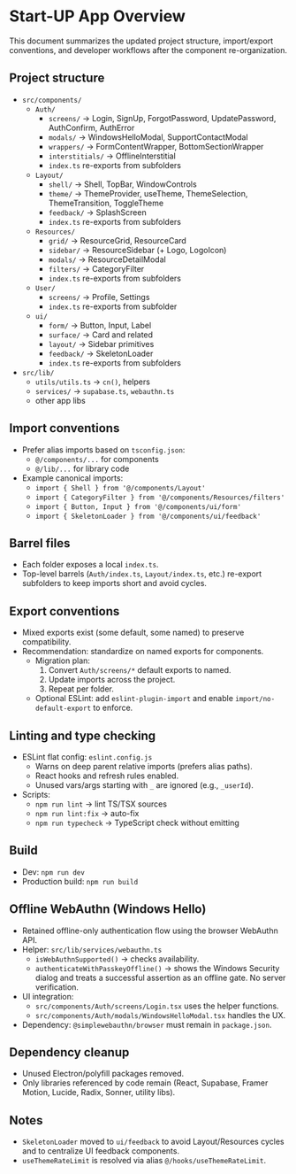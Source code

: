 # Start-UP App Overview

This document summarizes the updated project structure, import/export conventions, and developer workflows after the component re-organization.

## Project structure

- `src/components/`
  - `Auth/`
    - `screens/` → Login, SignUp, ForgotPassword, UpdatePassword, AuthConfirm, AuthError
    - `modals/` → WindowsHelloModal, SupportContactModal
    - `wrappers/` → FormContentWrapper, BottomSectionWrapper
    - `interstitials/` → OfflineInterstitial
    - `index.ts` re-exports from subfolders
  - `Layout/`
    - `shell/` → Shell, TopBar, WindowControls
    - `theme/` → ThemeProvider, useTheme, ThemeSelection, ThemeTransition, ToggleTheme
    - `feedback/` → SplashScreen
    - `index.ts` re-exports from subfolders
  - `Resources/`
    - `grid/` → ResourceGrid, ResourceCard
    - `sidebar/` → ResourceSidebar (+ Logo, LogoIcon)
    - `modals/` → ResourceDetailModal
    - `filters/` → CategoryFilter
    - `index.ts` re-exports from subfolders
  - `User/`
    - `screens/` → Profile, Settings
    - `index.ts` re-exports from subfolder
  - `ui/`
    - `form/` → Button, Input, Label
    - `surface/` → Card and related
    - `layout/` → Sidebar primitives
    - `feedback/` → SkeletonLoader
    - `index.ts` re-exports from subfolders
- `src/lib/`
  - `utils/utils.ts` → `cn()`, helpers
  - `services/` → `supabase.ts`, `webauthn.ts`
  - other app libs

## Import conventions

- Prefer alias imports based on `tsconfig.json`:
  - `@/components/...` for components
  - `@/lib/...` for library code
- Example canonical imports:
  - `import { Shell } from '@/components/Layout'`
  - `import { CategoryFilter } from '@/components/Resources/filters'`
  - `import { Button, Input } from '@/components/ui/form'`
  - `import { SkeletonLoader } from '@/components/ui/feedback'`

## Barrel files

- Each folder exposes a local `index.ts`.
- Top-level barrels (`Auth/index.ts`, `Layout/index.ts`, etc.) re-export subfolders to keep imports short and avoid cycles.

## Export conventions

- Mixed exports exist (some default, some named) to preserve compatibility.
- Recommendation: standardize on named exports for components.
  - Migration plan:
    1. Convert `Auth/screens/*` default exports to named.
    2. Update imports across the project.
    3. Repeat per folder.
  - Optional ESLint: add `eslint-plugin-import` and enable `import/no-default-export` to enforce.

## Linting and type checking

- ESLint flat config: `eslint.config.js`
  - Warns on deep parent relative imports (prefers alias paths).
  - React hooks and refresh rules enabled.
  - Unused vars/args starting with `_` are ignored (e.g., `_userId`).
- Scripts:
  - `npm run lint` → lint TS/TSX sources
  - `npm run lint:fix` → auto-fix
  - `npm run typecheck` → TypeScript check without emitting

## Build

- Dev: `npm run dev`
- Production build: `npm run build`

## Offline WebAuthn (Windows Hello)

- Retained offline-only authentication flow using the browser WebAuthn API.
- Helper: `src/lib/services/webauthn.ts`
  - `isWebAuthnSupported()` → checks availability.
  - `authenticateWithPasskeyOffline()` → shows the Windows Security dialog and treats a successful assertion as an offline gate. No server verification.
- UI integration:
  - `src/components/Auth/screens/Login.tsx` uses the helper functions.
  - `src/components/Auth/modals/WindowsHelloModal.tsx` handles the UX.
- Dependency: `@simplewebauthn/browser` must remain in `package.json`.

## Dependency cleanup

- Unused Electron/polyfill packages removed.
- Only libraries referenced by code remain (React, Supabase, Framer Motion, Lucide, Radix, Sonner, utility libs).

## Notes

- `SkeletonLoader` moved to `ui/feedback` to avoid Layout/Resources cycles and to centralize UI feedback components.
- `useThemeRateLimit` is resolved via alias `@/hooks/useThemeRateLimit`.
